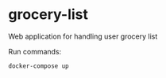 # grocery-list
Web application for handling user grocery list

Run commands:
```
docker-compose up
```
